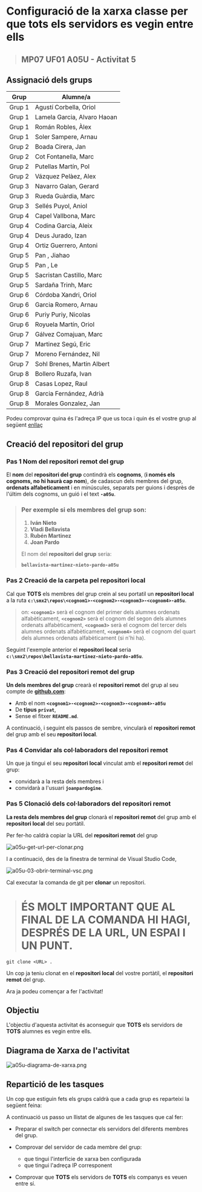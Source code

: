 # Configuració de la xarxa classe per que tots els servidors es vegin entre ells

> ## MP07 UF01 A05U - Activitat 5

## Assignació dels grups

|Grup|Alumne/a|
|---|---|
|Grup 1|Agustí Corbella, Oriol|
|Grup 1|Lamela Garcia, Alvaro Haoan|
|Grup 1|Román Robles, Àlex|
|Grup 1|Soler Sampere, Arnau|
|Grup 2|Boada Cirera, Jan|
|Grup 2|Cot Fontanella, Marc|
|Grup 2|Putellas Martín, Pol|
|Grup 2|Vázquez Pelàez, Alex|
|Grup 3|Navarro Galan, Gerard|
|Grup 3|Rueda Guàrdia, Marc|
|Grup 3|Sellés Puyol, Aniol|
|Grup 4|Capel Vallbona, Marc|
|Grup 4|Codina Garcia, Aleix|
|Grup 4|Deus Jurado, Izan|
|Grup 4|Ortiz Guerrero, Antoni|
|Grup 5|Pan , Jiahao|
|Grup 5|Pan , Le|
|Grup 5|Sacristan Castillo, Marc|
|Grup 5|Sardaña Trinh, Marc|
|Grup 6|Córdoba Xandri, Oriol|
|Grup 6|Garcia Romero, Arnau|
|Grup 6|Puriy Puriy, Nicolas|
|Grup 6|Royuela Martín, Oriol|
|Grup 7|Gálvez Comajuan, Marc|
|Grup 7|Martinez Segú, Eric|
|Grup 7|Moreno Fernández, Nil|
|Grup 7|Sohl Brenes, Martin Albert|
|Grup 8|Bollero Ruzafa, Ivan|
|Grup 8|Casas Lopez, Raul|
|Grup 8|Garcia Fernández, Adrià|
|Grup 8|Morales Gonzalez, Jan|


Podeu comprovar quina és l'adreça IP que us toca i quin és el vostre grup al següent [enllaç](https://script.google.com/a/macros/ginebro.cat/s/AKfycbwyXcC3_d4qYKO2lxQMkS_GXYfajSFB1BP9CX98d9DAN9s3QCf-jfbAvzj5-1Se8_O9gA/exec)

## Creació del repositori del grup

### **Pas 1** Nom del **repositori remot** del grup

El **nom** del **repositori del grup** contindrà els **cognoms**, (**i només els cognoms, no hi haurà cap nom**), de cadascun dels membres del grup, **ordenats alfabeticament** i en minúscules, separats per guions i desprès de l'últim dels cognoms, un guió i el text **```-a05u```**.

> ### Per exemple si els membres del grup son:
> 
> 1. **Iván Nieto** 
> 1. **Vladi Bellavista** 
> 1. **Rubén Martinez** 
> 1. **Joan Pardo** 
> 
> El nom del **repositori del grup** seria:
> 
> **```bellavista-martinez-nieto-pardo-a05u```**

### **Pas 2** Creació de la carpeta pel **repositori local**

Cal que **TOTS** els membres del grup crein al seu portatil un **repositori local** a la ruta **```c:\smx2\repos\<cognom1>-<cognom2>-<cognom3>-<cognom4>-a05u```**.

> on:
> **```<cognom1>```** serà el cognom del primer dels alumnes ordenats alfabèticament,
> **```<cognom2>```** serà el cognom del segon dels alumnes ordenats alfabèticament,
> **```<cognom3>```** serà el cognom del tercer dels alumnes ordenats alfabèticament,
> **```<cognom4>```** serà el cognom del quart dels alumnes ordenats alfabèticament (si n'hi ha).

Seguint l'exemple anterior el **repositori local** seria **```c:\smx2\repos\bellavista-martinez-nieto-pardo-a05u```**.

### **Pas 3** Creació del **repositori remot** del grup

**Un dels membres del grup** crearà el **repositori remot** del grup al seu compte de [**github.com**](https://github.com):

* Amb el nom **```<cognom1>-<cognom2>-<cognom3>-<cognom4>-a05u```**
* De **tipus** **```privat```**,
* Sense el fitxer **```README.md```**.

A continuació, i seguint els passos de sembre, vincularà el **repositori remot** del grup amb el seu **repositori local**.

### **Pas 4** Convidar als col·laboradors del **repositori remot**

Un que ja tingui el seu **repositori local** vinculat amb el **repositori remot** del grup:

* convidarà a la resta dels membres i
* convidarà a l'usuari **```joanpardogine```**.

### **Pas 5** Clonació dels col·laboradors del **repositori remot**

**La resta dels membres del grup** clonarà el **repositori remot** del grup amb el **repositori local** del seu portàtil.

Per fer-ho caldrà copiar la URL del **repositori remot** del grup

![a05u-get-url-per-clonar.png](./images/a05u-get-url-per-clonar.png)

I a continuació, des de la finestra de terminal de Visual Studio Code,

![a05u-03-obrir-terminal-vsc.png](./images/a05u-03-obrir-terminal-vsc.png)

Cal executar la comanda de git per **clonar** un repositori.

> # ÉS MOLT IMPORTANT QUE AL FINAL DE LA COMANDA HI HAGI, DESPRÉS DE LA URL, UN ESPAI I UN PUNT.

```
git clone <URL> .
```

Un cop ja teniu clonat en el **repositori local** del vostre portàtil, el **repositori remot** del grup.


Ara ja podeu començar a fer l'activitat!


## Objectiu

L'objectiu d'aquesta activitat és aconseguir que **TOTS** els servidors de **TOTS** alumnes es vegin entre ells. 


## Diagrama de Xarxa de l'activitat

![a05u-diagrama-de-xarxa.png](./images/a05u-diagrama-de-xarxa.png)

## Repartició de les tasques

Un cop que estiguin fets els grups caldrà que a cada grup es reparteixi la següent feina:

A continuació us passo un llistat de algunes de les tasques que cal fer:

- Preparar el switch per connectar els servidors del diferents membres del grup.

- Comprovar del servidor de cada membre del grup:
    * que tingui l'interficie de xarxa ben configurada
    * que tingui l'adreça IP corresponent

- Comprovar que **TOTS** els servidors de **TOTS** els companys es veuen entre sí.

<!-- 
Proposta de configuració del Servidor per Actuar com a **Servidor de DNS Recursiu**

* A la consola DNS, seleccioneu el servidor i feu clic amb el botó dret. Trieu "Propietats".

![Alt text](./images/a05u-04-dns-properties.png)

* Aneu a la pestanya ***Forwarders*** (**Reenviadors**) i marqueu l'opció "Actuar com a servidor DNS".


![Alt text](image.png)

* A la mateixa pestanya, afegeix les adreces IP dels servidors DNS externs (poden ser els de Google, per exemple: 8.8.8.8 i 8.8.4.4).
 -->
